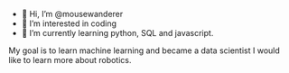 - 👋 Hi, I’m @mousewanderer
- 👀 I’m interested in coding 
- 🌱 I’m currently learning python, SQL and javascript.

My goal is to learn machine learning and became a data scientist
I would like to learn more about robotics.


<!---
mousewanderer/mousewanderer is a ✨ special ✨ repository because its `README.md` (this file) appears on your GitHub profile.
You can click the Preview link to take a look at your changes.
--->
